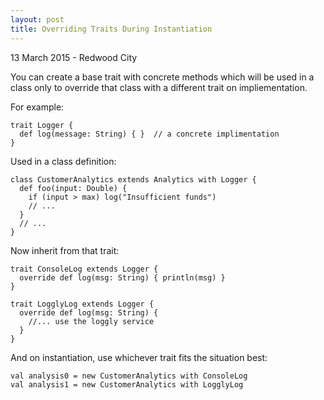 ```yaml
---
layout: post
title: Overriding Traits During Instantiation
---
```


<p class="meta">13 March 2015 - Redwood City</p>

You can create a base trait with concrete methods which will be used in a class only to override that class with a different trait on impliementation.

For example:

    trait Logger {
      def log(message: String) { }  // a concrete implimentation
    }

Used in a class definition:

    class CustomerAnalytics extends Analytics with Logger {
      def foo(input: Double) {
        if (input > max) log("Insufficient funds")
        // ...
      }
      // ...
    }

Now inherit from that trait:

    trait ConsoleLog extends Logger {
      override def log(msg: String) { println(msg) }
    }

    trait LogglyLog extends Logger {
      override def log(msg: String) {
        //... use the loggly service
      }
    }

And on instantiation, use whichever trait fits the situation best:

    val analysis0 = new CustomerAnalytics with ConsoleLog
    val analysis1 = new CustomerAnalytics with LogglyLog


